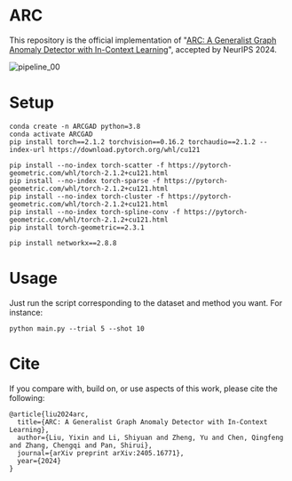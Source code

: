 # ARC
 This repository is the official implementation of "[ARC: A Generalist Graph Anomaly Detector with In-Context Learning](https://arxiv.org/pdf/2405.16771)", accepted by NeurIPS 2024.

 ![pipeline_00](https://github.com/user-attachments/assets/bcb97083-c250-4557-945b-850d306020f6)


# Setup
```js/java/c#/text
conda create -n ARCGAD python=3.8
conda activate ARCGAD
pip install torch==2.1.2 torchvision==0.16.2 torchaudio==2.1.2 --index-url https://download.pytorch.org/whl/cu121

pip install --no-index torch-scatter -f https://pytorch-geometric.com/whl/torch-2.1.2+cu121.html
pip install --no-index torch-sparse -f https://pytorch-geometric.com/whl/torch-2.1.2+cu121.html
pip install --no-index torch-cluster -f https://pytorch-geometric.com/whl/torch-2.1.2+cu121.html
pip install --no-index torch-spline-conv -f https://pytorch-geometric.com/whl/torch-2.1.2+cu121.html
pip install torch-geometric==2.3.1

pip install networkx==2.8.8
```

# Usage
Just run the script corresponding to the dataset and method you want. For instance:

```js/java/c#/text
python main.py --trial 5 --shot 10
```

# Cite
If you compare with, build on, or use aspects of this work, please cite the following:

```js/java/c#/text
@article{liu2024arc,
  title={ARC: A Generalist Graph Anomaly Detector with In-Context Learning},
  author={Liu, Yixin and Li, Shiyuan and Zheng, Yu and Chen, Qingfeng and Zhang, Chengqi and Pan, Shirui},
  journal={arXiv preprint arXiv:2405.16771},
  year={2024}
}
```

